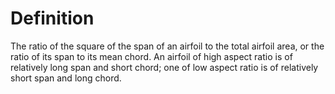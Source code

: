 # Definition

The ratio of the square of the span of an airfoil to the total airfoil
area, or the ratio of its span to its mean chord. An airfoil of high
aspect ratio is of relatively long span and short chord; one of low
aspect ratio is of relatively short span and long chord.
